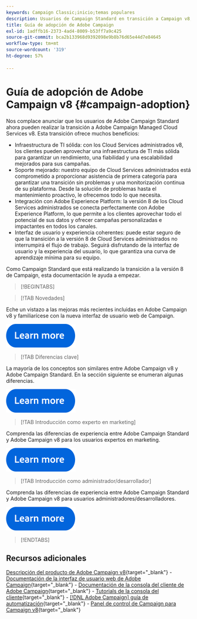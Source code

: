 ```yaml
---
keywords: Campaign Classic;inicio;temas populares
description: Usuarios de Campaign Standard en transición a Campaign v8, obtengan información sobre cómo empezar.
title: Guía de adopción de Adobe Campaign
exl-id: 1adffb16-2373-4ad4-8009-b53ff7a9c425
source-git-commit: bca2b133968d9392098e9b8b76d65e44d7e84645
workflow-type: tm+mt
source-wordcount: '319'
ht-degree: 57%

---
```


# Guía de adopción de Adobe Campaign v8 {#campaign-adoption}


Nos complace anunciar que los usuarios de Adobe Campaign Standard ahora pueden realizar la transición a Adobe Campaign Managed Cloud Services v8. Esta transición ofrece muchos beneficios:

* Infraestructura de TI sólida: con los Cloud Services administrados v8, los clientes pueden aprovechar una infraestructura de TI más sólida para garantizar un rendimiento, una fiabilidad y una escalabilidad mejorados para sus campañas.
* Soporte mejorado: nuestro equipo de Cloud Services administrados está comprometido a proporcionar asistencia de primera categoría para garantizar una transición sin problemas y una monitorización continua de su plataforma. Desde la solución de problemas hasta el mantenimiento proactivo, le ofrecemos todo lo que necesita.
* Integración con Adobe Experience Platform: la versión 8 de los Cloud Services administrados se conecta perfectamente con Adobe Experience Platform, lo que permite a los clientes aprovechar todo el potencial de sus datos y ofrecer campañas personalizadas e impactantes en todos los canales.
* Interfaz de usuario y experiencia coherentes: puede estar seguro de que la transición a la versión 8 de Cloud Services administrados no interrumpirá el flujo de trabajo. Seguirá disfrutando de la interfaz de usuario y la experiencia del usuario, lo que garantiza una curva de aprendizaje mínima para su equipo.

Como Campaign Standard que está realizando la transición a la versión 8 de Campaign, esta documentación le ayuda a empezar.

>[!BEGINTABS]

>[!TAB Novedades]

Eche un vistazo a las mejoras más recientes incluidas en Adobe Campaign v8 y familiarícese con la nueva interfaz de usuario web de Campaign.

[![imagen](../v8/assets/do-not-localize/learn-more-button.svg)](get-started/overview.md)


>[!TAB Diferencias clave]

La mayoría de los conceptos son similares entre Adobe Campaign v8 y Adobe Campaign Standard. En la sección siguiente se enumeran algunas diferencias.

[![imagen](../v8/assets/do-not-localize/learn-more-button.svg)](get-started/overview.md#experiences)

>[!TAB Introducción como experto en marketing]

Comprenda las diferencias de experiencia entre Adobe Campaign Standard y Adobe Campaign v8 para los usuarios expertos en marketing.

[![imagen](../v8/assets/do-not-localize/learn-more-button.svg)](get-started/marketers.md)

>[!TAB Introducción como administrador/desarrollador]

Comprenda las diferencias de experiencia entre Adobe Campaign Standard y Adobe Campaign v8 para usuarios administradores/desarrolladores.

[![imagen](../v8/assets/do-not-localize/learn-more-button.svg)](get-started/admin-developers.md)

>[!ENDTABS]

<!--
## Explore the documentation

<table style="table-layout:auto">
  <tr style="border: 0;">
    <td>
      <img src="../v8/assets/do-not-localize/icon-start.svg" width="35px">
    <br/>
      <strong>Get started</strong><br/><a href="../v8/start/campaign-ui.md">User interface</a> - <a href="../v8/start/ac-components.md">Components & processes</a> - <a href="../v8/start/v7-to-v8.md">From Classic v7 to v8</a> - <a href="../v8/start/campaign-faq.md">FAQ</a>
    </td>
    <td>
      <img src="../v8/assets/do-not-localize/icon-experience.svg" width="35px">
    <br/>
      <strong>Customer's experience</strong><br/><a href="../automation/workflow/about-workflows.md" target="_blank">Automate with workflows</a> - <a href="../automation/campaigns/set-up-campaigns.md" target="_blank">Campaign orchestration</a> - <a href="../v8/interaction/interaction.md">Decision management</a> - <a href="../v8/send/personalize.md">Personalization</a>
    </td>
    <td>
      <img src="../v8/assets/do-not-localize/icon-send.svg" width="35px">
    <br/>
      <strong>Send messages</strong><br/><a href="../v8/start/create-message.md">Get started</a> - <a href="../v8/send/preview-and-proof.md">Preview & proofs</a> - <a href="../v8/send/predictive.md">Send-time optimization</a> - <a href="../v8/reporting/gs-reporting.md">Reporting & analytics</a>
    </td>
  </tr>
  <tr style="border: 0;">
    <td>
      <img src="../v8/assets/do-not-localize/icon_profile-audience.svg" width="35px">
    <br/>
      <strong>Profiles & audiences</strong><br/><a href="../v8/audiences/create-profiles.md">Add profiles</a> - <a href="../v8/audiences/create-audiences.md">Create audiences</a> - <a href="../v8/start/subscriptions.md">Manage subscriptions</a> - <a href="../v8/start/privacy.md">Privacy</a>
    </td>
    <td>
      <img src="../v8/assets/do-not-localize/icon-configure.svg" width="35px">
    <br/>
      <strong>Architecture & configuration</strong><br/><a href="../v8/architecture/architecture.md">Architecture</a> - <a href="../v8/start/implement.md">Campaign v8 implementation</a> - <a href="../v8/connect/integration.md">Connect with other solutions</a> - <a href="../v8/start/gs-permissions.md">Users & permissions</a>
    </td>
    <td>
      <img src="../v8/assets/do-not-localize/icon-dev.svg" width="35px">
    <br/>
      <strong>Developer resources</strong><br/><a href="../v8/dev/datamodel.md">Campaign v8 datamodel</a> - <a href="../v8/dev/schemas.md">Schemas</a> - <a href="../v8/dev/api.md">APIs</a>
    </td>
  </tr>
</table> -->

## Recursos adicionales

[Descripción del producto de Adobe Campaign v8](https://helpx.adobe.com/es/legal/product-descriptions/adobe-campaign-managed-cloud-services.html){target="_blank"} - [Documentación de la interfaz de usuario web de Adobe Campaign](https://experienceleague.adobe.com/docs/campaign-web/v8/campaign-web-home.html?lang=es){target="_blank"} - [Documentación de la consola del cliente de Adobe Campaign](https://experienceleague.adobe.com/es/docs/campaign/campaign-v8/campaign-home){target="_blank"} - [Tutorials de la consola del cliente](https://experienceleague.adobe.com/docs/campaign-learn/tutorials/overview.html?lang=es){target="_blank"} - [[!DNL Adobe Campaign] guía de automatización](https://experienceleague.adobe.com/docs/campaign/automation/home.html?lang=es){target="_blank"} - [Panel de control de Campaign para Campaign v8](https://experienceleague.adobe.com/docs/control-panel/using/discover-control-panel/key-features.html?lang=es){target="_blank"}
